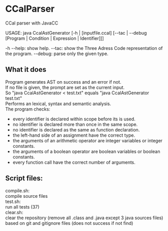 # CCalParser
CCal parser with JavaCC

USAGE:
	java CcalAstGenerator [-h | [inputfile.ccal] [--tac | --debug [Program | Condition | Expression | Identifier]]]

  -h --help:	show help.
  --tac:	show the Three Adress Code representation of the program.
  --debug:	parse only the given type.

## What it does

Program generates AST on success and an error if not.  
If no file is given, the prompt are set as the current input.  
So "java CcalAstGenerator < test.txt" equals "java CcalAstGenerator test.txt"  
Performs an lexical, syntax and semantic analysis.  
The program checks:  
- every identifier is declared within scope before its is used.  
- no identifier is declared more than once in the same scope.  
- no identifier is declared as the same as function declaration.  
- the left-hand side of an assignment have the correct type.  
- the arguments of an arithmetic operator are integer variables or integer constants.  
- the arguments of a boolean operator are boolean variables or boolean constants.  
- every function call have the correct number of arguments.  

## Script files:

compile.sh:  
  compile source files  
test.sh:  
  run all tests (37)  
clear.sh:  
  clear the repository (remove all .class and .java except 3 java sources files)  
  based on git and gitignore files (does not success if not find)  